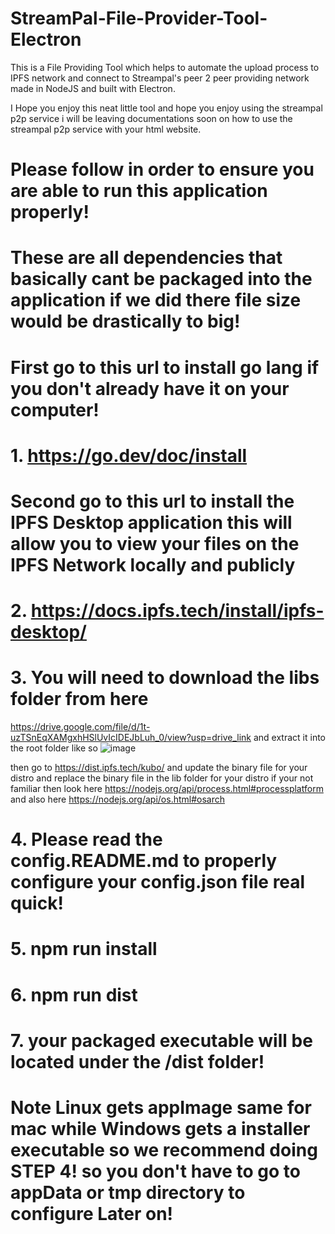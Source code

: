 # StreamPal-File-Provider-Tool-Electron
This is a File Providing Tool which helps to automate the upload process to IPFS network and connect to Streampal's peer 2 peer providing network made in NodeJS and built with Electron.

I Hope you enjoy this neat little tool and hope you enjoy using the streampal p2p service i will be leaving documentations soon on how to use the streampal p2p service with your html website.
# Please follow in order to ensure you are able to run this application properly!
# These are all dependencies that basically cant be packaged into the application if we did there file size would be drastically to big!

# First go to this url to install go lang if you don't already have it on your computer!
# 1. https://go.dev/doc/install

# Second go to this url to install the IPFS Desktop application this will allow you to view your files on the IPFS Network locally and publicly

# 2. https://docs.ipfs.tech/install/ipfs-desktop/

# 3. You will need to download the libs folder from here
https://drive.google.com/file/d/1t-uzTSnEqXAMgxhHSlUvIcIDEJbLuh_0/view?usp=drive_link
and extract it into the root folder like so
![image](https://github.com/john1234brown/StreamPal-File-Provider-Tool-Electron/assets/8825800/677c92c8-58ed-43c8-809a-b8476bbca934)

then go to https://dist.ipfs.tech/kubo/
and update the binary file for your distro and replace the binary file in the lib folder for your distro if your not familiar then look here
https://nodejs.org/api/process.html#processplatform and also here https://nodejs.org/api/os.html#osarch

# 4. Please read the config.README.md to properly configure your config.json file real quick!

# 5. npm run install

# 6. npm run dist

# 7. your packaged executable will be located under the /dist folder!

# Note Linux gets appImage same for mac while Windows gets a installer executable so we recommend doing STEP 4! so you don't have to go to appData or tmp directory to configure Later on!
